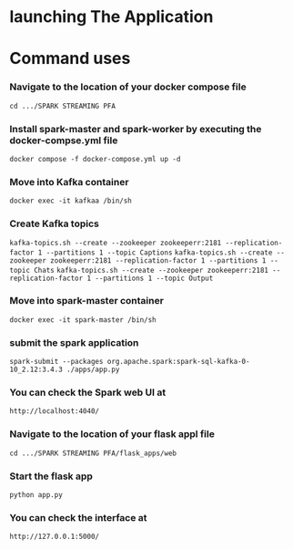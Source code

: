 # launching The Application 

# Command uses

### Navigate to the location of your docker compose file
```cd .../SPARK STREAMING PFA```
### Install spark-master and spark-worker by executing the docker-compse.yml file
```docker compose -f docker-compose.yml up -d```
### Move into Kafka container
```docker exec -it kafkaa /bin/sh```
### Create Kafka topics
```kafka-topics.sh --create --zookeeper zookeeperr:2181 --replication-factor 1 --partitions 1 --topic Captions```
```kafka-topics.sh --create --zookeeper zookeeperr:2181 --replication-factor 1 --partitions 1 --topic Chats```
```kafka-topics.sh --create --zookeeper zookeeperr:2181 --replication-factor 1 --partitions 1 --topic Output```
### Move into spark-master container
```docker exec -it spark-master /bin/sh```
### submit the spark application
```spark-submit --packages org.apache.spark:spark-sql-kafka-0-10_2.12:3.4.3 ./apps/app.py```
###  You can check the Spark web UI  at
```http://localhost:4040/```
### Navigate to the location of your flask appl file
```cd .../SPARK STREAMING PFA/flask_apps/web```
### Start the flask app
```python app.py```
###  You can check the interface at
```http://127.0.0.1:5000/```